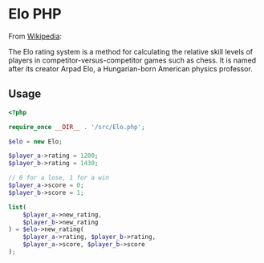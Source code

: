 Elo PHP
=======

From [Wikipedia](https://en.wikipedia.org/wiki/Elo_rating_system):

The Elo rating system is a method for calculating the relative skill levels of players in competitor-versus-competitor games such as chess. It is named after its creator Arpad Elo, a Hungarian-born American physics professor.

Usage
-----

```php
<?php

require_once __DIR__ . '/src/Elo.php';

$elo = new Elo;

$player_a->rating = 1200;
$player_b->rating = 1430;

// 0 for a lose, 1 for a win
$player_a->score = 0;
$player_b->score = 1;

list(
	$player_a->new_rating, 
	$player_b->new_rating
) = $elo->new_rating(
	$player_a->rating, $player_b->rating, 
	$player_a->score, $player_b->score
);
```